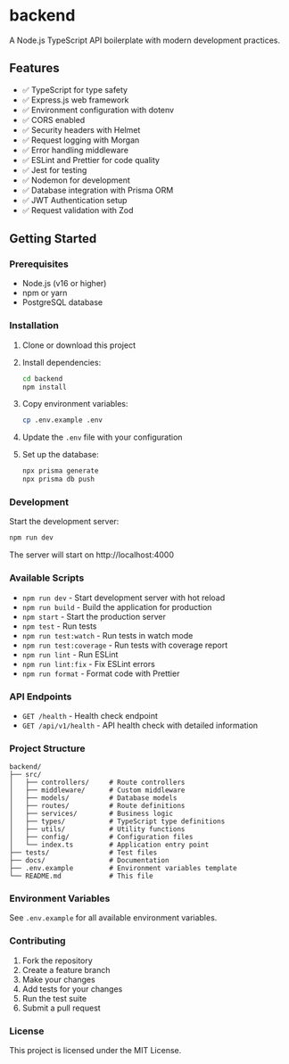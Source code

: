# backend

A Node.js TypeScript API boilerplate with modern development practices.

## Features

- ✅ TypeScript for type safety
- ✅ Express.js web framework
- ✅ Environment configuration with dotenv
- ✅ CORS enabled
- ✅ Security headers with Helmet
- ✅ Request logging with Morgan
- ✅ Error handling middleware
- ✅ ESLint and Prettier for code quality
- ✅ Jest for testing
- ✅ Nodemon for development
- ✅ Database integration with Prisma ORM
- ✅ JWT Authentication setup
- ✅ Request validation with Zod

## Getting Started

### Prerequisites

- Node.js (v16 or higher)
- npm or yarn
- PostgreSQL database

### Installation

1. Clone or download this project
2. Install dependencies:
   ```bash
   cd backend
   npm install
   ```

3. Copy environment variables:
   ```bash
   cp .env.example .env
   ```

4. Update the `.env` file with your configuration

5. Set up the database:
   ```bash
   npx prisma generate
   npx prisma db push
   ```

### Development

Start the development server:
```bash
npm run dev
```

The server will start on http://localhost:4000

### Available Scripts

- `npm run dev` - Start development server with hot reload
- `npm run build` - Build the application for production
- `npm start` - Start the production server
- `npm test` - Run tests
- `npm run test:watch` - Run tests in watch mode
- `npm run test:coverage` - Run tests with coverage report
- `npm run lint` - Run ESLint
- `npm run lint:fix` - Fix ESLint errors
- `npm run format` - Format code with Prettier

### API Endpoints

- `GET /health` - Health check endpoint
- `GET /api/v1/health` - API health check with detailed information

### Project Structure

```
backend/
├── src/
│   ├── controllers/     # Route controllers
│   ├── middleware/      # Custom middleware
│   ├── models/          # Database models
│   ├── routes/          # Route definitions
│   ├── services/        # Business logic
│   ├── types/           # TypeScript type definitions
│   ├── utils/           # Utility functions
│   ├── config/          # Configuration files
│   └── index.ts         # Application entry point
├── tests/               # Test files
├── docs/                # Documentation
├── .env.example         # Environment variables template
└── README.md            # This file
```

### Environment Variables

See `.env.example` for all available environment variables.

### Contributing

1. Fork the repository
2. Create a feature branch
3. Make your changes
4. Add tests for your changes
5. Run the test suite
6. Submit a pull request

### License

This project is licensed under the MIT License.

